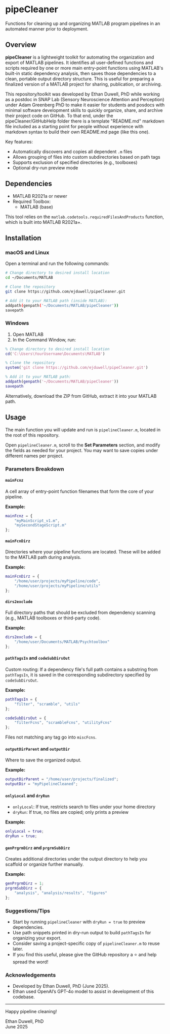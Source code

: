 # pipeCleaner

Functions for cleaning up and organizing MATLAB program pipelines in an automated manner prior to deployment.

## Overview

**pipeCleaner** is a lightweight toolkit for automating the organization and export of MATLAB pipelines. It identifies all user-defined functions and scripts required by one or more main entry-point functions using MATLAB's built-in static dependency analysis, then saves those dependencies to a clean, portable output directory structure. This is useful for preparing a finalized version of a MATLAB project for sharing, publication, or archiving.

This repository/toolkit was developed by Ethan Duwell, PhD while working as a postdoc in SNAP Lab (Sensory Neuroscience Attention and Perception) under Adam Greenberg PhD to make it easier for students and posdocs with minimal software development skills to quickly organize, share, and archive their project code on GitHub. To that end, under the pipeCleaner/GitHubHelp folder there is a template "README.md" markdown file included as a starting point for people without experience with markdown syntax to build their own README.md page (like this one).

Key features:

- Automatically discovers and copies all dependent `.m` files
- Allows grouping of files into custom subdirectories based on path tags
- Supports exclusion of specified directories (e.g., toolboxes)
- Optional dry-run preview mode

## Dependencies

- MATLAB R2021a or newer
- Required Toolbox:
  - MATLAB (base)

This tool relies on the `matlab.codetools.requiredFilesAndProducts` function, which is built into MATLAB R2021a+.

## Installation

### macOS and Linux

Open a terminal and run the following commands:

```bash
# Change directory to desired install location
cd ~/Documents/MATLAB

# Clone the repository
git clone https://github.com/ejduwell/pipeCleaner.git

# Add it to your MATLAB path (inside MATLAB):
addpath(genpath('~/Documents/MATLAB/pipeCleaner'))
savepath
```

### Windows

1. Open MATLAB
2. In the Command Window, run:

```matlab
% Change directory to desired install location
cd('C:\Users\YourUsername\Documents\MATLAB')

% Clone the repository
system('git clone https://github.com/ejduwell/pipeCleaner.git')

% Add it to your MATLAB path:
addpath(genpath('~/Documents/MATLAB/pipeCleaner'))
savepath
```

Alternatively, download the ZIP from GitHub, extract it into your MATLAB path.

## Usage

The main function you will update and run is `pipelineCleaner.m`, located in the root of this repository.

Open `pipelineCleaner.m`, scroll to the **Set Parameters** section, and modify the fields as needed for your project. You may want to save copies under different names per project.

### Parameters Breakdown

#### `mainFcnz`

A cell array of entry-point function filenames that form the core of your pipeline.

**Example:**

```matlab
mainFcnz = {
    "myMainScript_v1.m",
    "mySecondStageScript.m"
};
```

#### `mainFcnDirz`

Directories where your pipeline functions are located. These will be added to the MATLAB path during analysis.

**Example:**

```matlab
mainFcnDirz = {
    "/home/user/projects/myPipeline/code",
    "/home/user/projects/myPipeline/utils"
};
```

#### `dirs2exclude`

Full directory paths that should be excluded from dependency scanning (e.g., MATLAB toolboxes or third-party code).

**Example:**

```matlab
dirs2exclude = {
    "/home/user/Documents/MATLAB/Psychtoolbox"
};
```

#### `pathTagsIn` and `codeSubDirsOut`

Custom routing: If a dependency file's full path contains a substring from `pathTagsIn`, it is saved in the corresponding subdirectory specified by `codeSubDirsOut`.

**Example:**

```matlab
pathTagsIn = {
    "filter", "scramble", "utils"
};

codeSubDirsOut = {
    "filterFcns", "scrambleFcns", "utilityFcns"
};
```

Files not matching any tag go into `miscFcns`.

#### `outputDirParent` and `outputDir`

Where to save the organized output.

**Example:**

```matlab
outputDirParent = "/home/user/projects/finalized";
outputDir = "myPipelineCleaned";
```

#### `onlyLocal` and `dryRun`

- `onlyLocal`: If true, restricts search to files under your home directory
- `dryRun`: If true, no files are copied; only prints a preview

**Example:**

```matlab
onlyLocal = true;
dryRun = true;
```

#### `genPrgrmDirz` and `prgrmSubDirz`

Creates additional directories under the output directory to help you scaffold or organize further manually.

**Example:**

```matlab
genPrgrmDirz = 1;
prgrmSubDirz = {
    "analysis", "analysis/results", "figures"
};
```

### Suggestions/Tips

- Start by running `pipelineCleaner` with `dryRun = true` to preview dependencies.
- Use path snippets printed in dry-run output to build `pathTagsIn` for organizing your export.
- Consider saving a project-specific copy of `pipelineCleaner.m` to reuse later.
- If you find this useful, please give the GitHub repository a ⭐ and help spread the word!

### Acknowledgements

- Developed by Ethan Duwell, PhD (June 2025).
- Ethan used OpenAI’s GPT-4o model to assist in development of this codebase.

---

Happy pipeline cleaning!

Ethan Duwell, PhD\
June 2025
